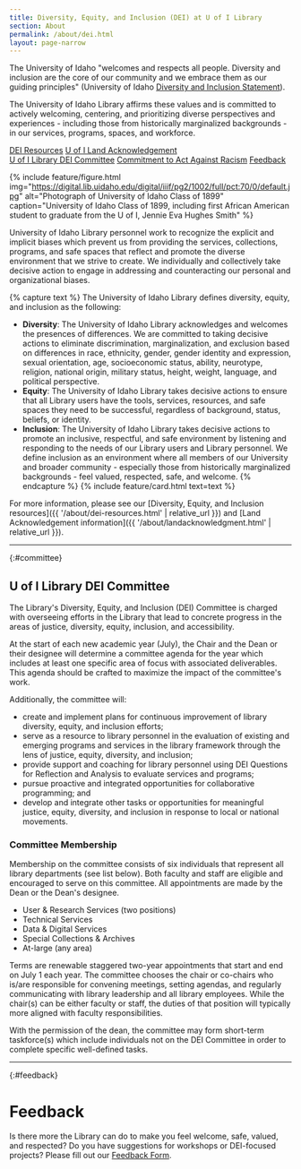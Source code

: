 ```yaml
---
title: Diversity, Equity, and Inclusion (DEI) at U of I Library 
section: About
permalink: /about/dei.html
layout: page-narrow
---
```


The University of Idaho "welcomes and respects all people. Diversity and inclusion are the core of our community and we embrace them as our guiding principles" (University of Idaho [Diversity and Inclusion Statement](https://www.uidaho.edu/diversity)). 

The University of Idaho Library affirms these values and is committed to actively welcoming, centering, and prioritizing diverse perspectives and experiences - including those from historically marginalized backgrounds - in our services, programs, spaces, and workforce. 

<div class="text-center mb-2">
<a href="{{ '/about/dei-resources.html' | relative_url }}" class="btn btn-secondary my-2 mx-1">DEI Resources</a>
<a href="{{ '/about/landacknowledgment.html' | relative_url }}" class="btn btn-secondary my-2 mx-1">U of I Land Acknowledgement</a>
</div>
<div class="text-center mb-4">
<a href="#committee" class="btn btn-secondary my-2 mx-1">U of I Library DEI Committee</a>
<a href="{{ '/about/commitment-to-act-against-racism.html' | relative_url }}" class="btn btn-secondary my-2 mx-1">Commitment to Act Against Racism</a>
<a href="#feedback" class="btn btn-secondary my-2 mx-1">Feedback</a>
</div>

{% include feature/figure.html img="https://digital.lib.uidaho.edu/digital/iiif/pg2/1002/full/pct:70/0/default.jpg" alt="Photograph of University of Idaho Class of 1899" caption="University of Idaho Class of 1899, including first African American student to graduate from the U of I, Jennie Eva Hughes Smith" %}

University of Idaho Library personnel work to recognize the explicit and implicit biases which prevent us from providing the services, collections, programs, and safe spaces that reflect and promote the diverse environment that we strive to create. 
We individually and collectively take decisive action to engage in addressing and counteracting our personal and organizational biases.

{% capture text %}
The University of Idaho Library defines diversity, equity, and inclusion as the following:
- **Diversity**: The University of Idaho Library acknowledges and welcomes the presences of differences. 
We are committed to taking decisive actions to eliminate discrimination, marginalization, and exclusion based on differences in race, ethnicity, gender, gender identity and expression, sexual orientation, age, socioeconomic status, ability, neurotype, religion, national origin, military status, height, weight, language, and political perspective.
- **Equity**: The University of Idaho Library takes decisive actions to ensure that all Library users have the tools, services, resources, and safe spaces they need to be successful, regardless of background, status, beliefs, or identity.
- **Inclusion**: The University of Idaho Library takes decisive actions to promote an inclusive, respectful, and safe environment by listening and responding to the needs of our Library users and Library personnel. 
We define inclusion as an environment where all members of our University and broader community - especially those from historically marginalized backgrounds - feel valued, respected, safe, and welcome.
{% endcapture %}
{% include feature/card.html text=text %}

For more information, please see our [Diversity, Equity, and Inclusion resources]({{ '/about/dei-resources.html' | relative_url }}) and [Land Acknowledgement information]({{ '/about/landacknowledgment.html' | relative_url }}).

---

{:#committee}
## U of I Library DEI Committee

The Library's Diversity, Equity, and Inclusion (DEI) Committee is charged with overseeing efforts in the Library that lead to concrete progress in the areas of justice, diversity, equity, inclusion, and accessibility.

At the start of each new academic year (July), the Chair and the Dean or their designee will determine a committee agenda for the year which includes at least one specific area of focus with associated deliverables. This agenda should be crafted to maximize the impact of the committee's work.

Additionally, the committee will:

- create and implement plans for continuous improvement of library diversity, equity, and inclusion efforts;
- serve as a resource to library personnel in the evaluation of existing and emerging programs and services in the library framework through the lens of justice, equity, diversity, and inclusion;
- provide support and coaching for library personnel using DEI Questions for Reflection and Analysis to evaluate services and programs;
- pursue proactive and integrated opportunities for collaborative programming; and
- develop and integrate other tasks or opportunities for meaningful justice, equity, diversity, and inclusion in response to local or national movements.

### Committee Membership

Membership on the committee consists of six individuals that represent all library departments (see list below). 
Both faculty and staff are eligible and encouraged to serve on this committee. 
All appointments are made by the Dean or the Dean's designee.

- User & Research Services (two positions)
- Technical Services
- Data & Digital Services
- Special Collections & Archives
- At-large (any area)

Terms are renewable staggered two-year appointments that start and end on July 1 each year. 
The committee chooses the chair or co-chairs who is/are responsible for convening meetings, setting agendas, and regularly communicating with library leadership and all library employees. 
While the chair(s) can be either faculty or staff, the duties of that position will typically more aligned with faculty responsibilities.

With the permission of the dean, the committee may form short-term taskforce(s) which include individuals not on the DEI Committee in order to complete specific well-defined tasks.

---

{:#feedback}
# Feedback

Is there more the Library can do to make you feel welcome, safe, valued, and respected? 
Do you have suggestions for workshops or DEI-focused projects? 
Please fill out our [Feedback Form](https://uidaho.co1.qualtrics.com/jfe/form/SV_cMupUXYPvvsDG1U).
